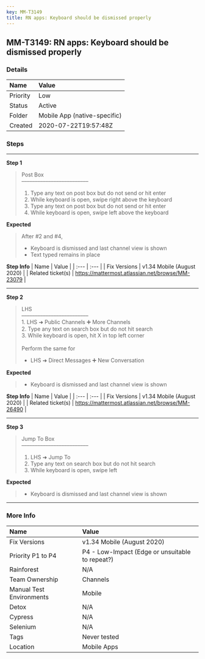 ```yaml
---
key: MM-T3149
title: RN apps: Keyboard should be dismissed properly
---
```


## MM-T3149: RN apps: Keyboard should be dismissed properly

### Details

| Name     | Value                        |
| :------- | :--------------------------- |
| Priority | Low                          |
| Status   | Active                       |
| Folder   | Mobile App (native-specific) |
| Created  | 2020-07-22T19:57:48Z         |

### Steps

<hr/>

**Step 1**

> <article>Post Box<br>–––––––––––––––––––––––––<ol><li>Type any text on post box but do not send or hit enter</li><li> While keyboard is open, swipe right above the keyboard</li><li> Type any text on post box but do not send or hit enter</li><li>While keyboard is open, swipe left above the keyboard</li></ol></article>

**Expected**

> <article>After #2 and #4,<ul><li>Keyboard is dismissed and last channel view is shown</li><li>Text typed remains in place</li></ul></article>

**Step Info**
| Name | Value |
| :--- | :--- |
| Fix Versions | v1.34 Mobile (August 2020) |
| Related ticket(s) | <a href="https://mattermost.atlassian.net/browse/MM-23079">https://mattermost.atlassian.net/browse/MM-23079</a> |

<hr/>

**Step 2**

> <article>LHS<br>–––––––––––––––––––––––––<br>1. LHS ➜ Public Channels ➕ More Channels<br>2. Type any text on search box but do not hit search<br>3. While keyboard is open, hit X in top left corner<br><br>Perform the same for<ul><li>LHS ➜ Direct Messages ➕ New Conversation</li></ul></article>

**Expected**

> <article><ul><li>Keyboard is dismissed and last channel view is shown</li></ul></article>

**Step Info**
| Name | Value |
| :--- | :--- |
| Fix Versions | v1.34 Mobile (August 2020) |
| Related ticket(s) | <a href="https://mattermost.atlassian.net/browse/MM-26490">https://mattermost.atlassian.net/browse/MM-26490</a> |

<hr/>

**Step 3**

> <article>Jump To Box<br>–––––––––––––––––––––––––<ol><li>LHS ➜ Jump To</li><li>Type any text on search box but do not hit search</li><li>While keyboard is open, swipe left</li></ol></article>

**Expected**

> <article><ul><li>Keyboard is dismissed and last channel view is shown</li></ul></article>

<hr/>

### More Info

| Name                     | Value                                           |
| :----------------------- | :---------------------------------------------- |
| Fix Versions             | v1.34 Mobile (August 2020)                      |
| Priority P1 to P4        | P4 - Low-Impact (Edge or unsuitable to repeat?) |
| Rainforest               | N/A                                             |
| Team Ownership           | Channels                                        |
| Manual Test Environments | Mobile                                          |
| Detox                    | N/A                                             |
| Cypress                  | N/A                                             |
| Selenium                 | N/A                                             |
| Tags                     | Never tested                                    |
| Location                 | Mobile Apps                                     |
